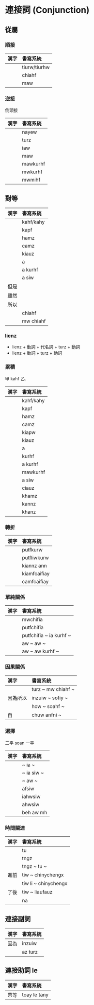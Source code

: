 # 連接詞 (Conjunction)

## 從屬

### 順接

| 漢字 | 書寫系統 |
| :--- | :--- |
|| tiurw/tiurhw |
|| chiahf |
|| maw |

### 逆接

倒頭接

| 漢字 | 書寫系統 |
| :--- | :--- |
|| nayew |
|| turz |
|| iaw |
|| maw |
|| mawkurhf |
|| mwkurhf |
|| mwmihf |

## 對等

| 漢字 | 書寫系統 |
| :--- | :--- |
|| kahf/kahy |
|| kapf |
|| hamz |
|| camz |
|| kiauz |
|| a |
|| a kurhf |
|| a siw |
| 但是 ||
| 雖然 ||
| 所以 ||
|| chiahf |
|| mw chiahf |

### lienz

* lienz + 動詞 + 代名詞 + turz + 動詞
* lienz + 動詞 + turz + 動詞

### 累積

甲 kahf 乙.

| 漢字 | 書寫系統 |
| :--- | :--- |
|| kahf/kahy |
|| kapf |
|| hamz |
|| camz |
|| kiapw |
|| kiauz |
|| a |
|| kurhf |
|| a kurhf |
|| mawkurhf |
|| a siw |
|| ciauz |
|| khamz |
|| kannz |
|| khanz |

### 轉折

| 漢字 | 書寫系統 |
| :--- | :--- |
|| putfkurw |
|| putfliwkurw |
|| kiannz ann |
|| kiamfcaifiay |
|| camfcaifiay |

### 單純關係

| 漢字 | 書寫系統 |
| :--- | :--- |
|| mwchifia |
|| putfchifia |
|| putfchifia ~ ia kurhf ~ |
|| aw ~ aw ~ |
|| aw ~ aw kurhf ~ |

### 因果關係

| 漢字 | 書寫系統 |
| :--- | :--- |
|| turz ~ mw chiahf ~ |
| 因為所以 | inzuiw ~ sofiy ~ |
|| how ~ soahf ~ |
| 自 | chuw anfni ~ |

### 選擇

二平 soan 一平

| 漢字 | 書寫系統 |
| :--- | :--- |
|| ~ ia ~ |
|| ~ ia siw ~ |
|| ~ aw ~ |
|| afsiw |
|| iahwsiw |
|| ahwsiw |
|| beh aw mh |

### 時間關連

| 漢字 | 書寫系統 |
| :--- | :--- |
|| tu |
|| tngz |
|| tngz ~ tu ~ |
| 進前 | tiw ~ chinychengx |
|| tiw li ~ chinychengx |
| 了後 | tiw ~ liaufauz |
|| na |

## 連接副詞

| 漢字 | 書寫系統 |
| :--- | :--- |
| 因為 | inzuiw |
|| az turz |

## 連接助詞 le

| 漢字 | 書寫系統 |
| :--- | :--- |
| 帶等 | toay le tany |
